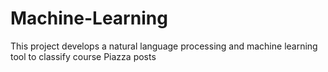 # Machine-Learning
This project develops a natural language processing and machine learning tool to classify course Piazza posts
